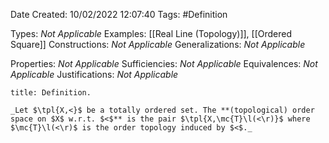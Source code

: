 <div class="topSpace"></div>

Date Created: 10/02/2022 12:07:40
Tags: #Definition

Types: _Not Applicable_
Examples: [[Real Line (Topology)]], [[Ordered Square]]
Constructions: _Not Applicable_
Generalizations: _Not Applicable_

Properties: _Not Applicable_
Sufficiencies: _Not Applicable_
Equivalences: _Not Applicable_
Justifications: _Not Applicable_

``` ad-Definition
title: Definition.

_Let $\tpl{X,<}$ be a totally ordered set. The **(topological) order space on $X$ w.r.t. $<$** is the pair $\tpl{X,\mc{T}\l(<\r)}$ where $\mc{T}\l(<\r)$ is the order topology induced by $<$._

```
